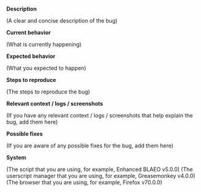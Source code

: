**Description**

(A clear and concise description of the bug)

**Current behavior**

(What is currently happening)

**Expected behavior**

(What you expected to happen)

**Steps to reproduce**

(The steps to reproduce the bug)

**Relevant context / logs / screenshots**

(If you have any relevant context / logs / screenshots that help explain the bug, add them here)

**Possible fixes**

(If you are aware of any possible fixes for the bug, add them here)

**System**

(The script that you are using, for example, Enhanced BLAEO v5.0.0)
(The userscript manager that you are using, for example, Greasemonkey v4.0.0)
(The browser that you are using, for example, Firefox v70.0.0)
